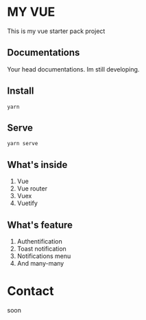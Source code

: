 # MY VUE

This is my vue starter pack project

## Documentations

Your head documentations. Im still developing.

## Install

```
yarn 
```

## Serve

```
yarn serve
```

## What's inside

1. Vue
2. Vue router
3. Vuex
4. Vuetify

## What's feature

1. Authentification
2. Toast notification
3. Notifications menu
4. And many-many

# Contact

soon